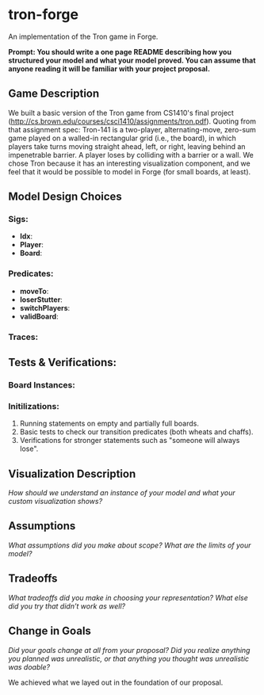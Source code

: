 # tron-forge
An implementation of the Tron game in Forge.

**Prompt: You should write a one page README describing how you structured your model and what your model proved. You can assume that anyone reading it will be familiar with your project proposal.**

## Game Description
We built a basic version of the Tron game from CS1410's final project (http://cs.brown.edu/courses/csci1410/assignments/tron.pdf). Quoting from that assignment spec: Tron-141 is a two-player, alternating-move, zero-sum game played on a walled-in rectangular grid (i.e., the board), in which players take turns moving straight ahead, left, or right, leaving behind an impenetrable barrier. A player loses by colliding with a barrier or a wall.
We chose Tron because it has an interesting visualization component, and we feel that it would be possible to model in Forge (for small boards, at least).

## Model Design Choices


### Sigs:
- **Idx**: 
- **Player**:
- **Board**:

### Predicates:
- **moveTo**:
- **loserStutter**:
- **switchPlayers**:
- **validBoard**:

### Traces:

## Tests & Verifications:

### Board Instances:
### Initilizations:
1. Running statements on empty and partially full boards.
2. Basic tests to check our transition predicates (both wheats and chaffs).
3. Verifications for stronger statements such as "someone will always lose".

## Visualization Description
*How should we understand an instance of your model and what your custom visualization shows?*

## Assumptions
*What assumptions did you make about scope? What are the limits of your model?*

## Tradeoffs
*What tradeoffs did you make in choosing your representation? What else did you try that didn’t work as well?*

## Change in Goals
*Did your goals change at all from your proposal? Did you realize anything you planned was unrealistic, or that anything you thought was unrealistic was doable?*

We achieved what we layed out in the foundation of our proposal.
